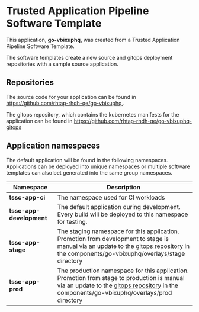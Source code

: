 # Trusted Application Pipeline Software Template

This application, **go-vbixuphq**, was created from a Trusted Application Pipeline Software Template.

The software templates create a new source and gitops deployment repositories with a sample source application. 

## Repositories

The source code for your application can be found in [https://github.com/rhtap-rhdh-qe/go-vbixuphq ](https://github.com/rhtap-rhdh-qe/go-vbixuphq ).
 
The gitops repository, which contains the kubernetes manifests for the application can be found in 
[https://github.com/rhtap-rhdh-qe/go-vbixuphq-gitops ](https://github.com/rhtap-rhdh-qe/go-vbixuphq-gitops ) 

## Application namespaces 

The default application will be found in the following namespaces. Applications can be deployed into unique namespaces or multiple software templates can also bet generated into the same group namespaces.  

|  Namespace   |  Description   |  
| -------- | -------- |
| **tssc-app-ci** | The namespace used for CI workloads |
| **tssc-app-development** | The default application during development. Every build will be deployed to this namespace for testing. |
| **tssc-app-stage** | The staging namespace for this application. Promotion from development to stage is manual via an update to the [gitops repository](https://github.com/rhtap-rhdh-qe/go-vbixuphq-gitops ) in the components/go-vbixuphq/overlays/stage directory |
| **tssc-app-prod** | The production namespace for this application. Promotion from stage to production is manual via an update to the [gitops repository](https://github.com/rhtap-rhdh-qe/go-vbixuphq-gitops ) in the components/go-vbixuphq/overlays/prod directory |